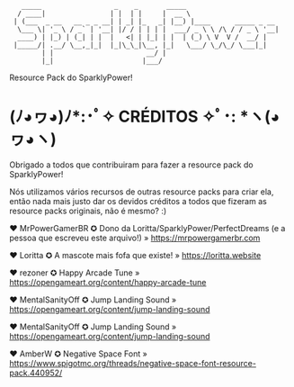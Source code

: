 ﻿```
   _____                  _    _       _____                       
  / ____|                | |  | |     |  __ \                      
 | (___  _ __   __ _ _ __| | _| |_   _| |__) |____      _____ _ __ 
  \___ \| '_ \ / _` | '__| |/ / | | | |  ___/ _ \ \ /\ / / _ \ '__|
  ____) | |_) | (_| | |  |   <| | |_| | |  | (_) \ V  V /  __/ |   
 |_____/| .__/ \__,_|_|  |_|\_\_|\__, |_|   \___/ \_/\_/ \___|_|   
        | |                       __/ |                            
        |_|                      |___/
```

Resource Pack do SparklyPower!

# (ﾉ◕ヮ◕)ﾉ*:･ﾟ✧ CRÉDITOS ✧ﾟ･: *ヽ(◕ヮ◕ヽ)

Obrigado a todos que contribuiram para fazer a resource pack do SparklyPower!

Nós utilizamos vários recursos de outras resource packs para criar ela,
então nada mais justo dar os devidos créditos a todos que fizeram as
resource packs originais, não é mesmo? :)

❤ MrPowerGamerBR
✪ Dono da Loritta/SparklyPower/PerfectDreams (e a pessoa que escreveu este arquivo!)
» https://mrpowergamerbr.com

❤ Loritta
✪ A mascote mais fofa que existe!
» https://loritta.website

❤ rezoner
✪ Happy Arcade Tune
» https://opengameart.org/content/happy-arcade-tune

❤ MentalSanityOff
✪ Jump Landing Sound
» https://opengameart.org/content/jump-landing-sound

❤ MentalSanityOff
✪ Jump Landing Sound
» https://opengameart.org/content/jump-landing-sound

❤ AmberW
✪ Negative Space Font
» https://www.spigotmc.org/threads/negative-space-font-resource-pack.440952/
